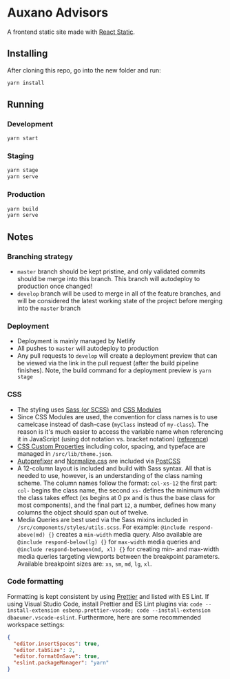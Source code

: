 # Auxano Advisors

A frontend static site made with [React Static](https://react-static.js.org/).

## Installing

After cloning this repo, go into the new folder and run:

```sh
yarn install
```

## Running

### Development

```sh
yarn start
```

### Staging

```sh
yarn stage
yarn serve
```

### Production

```sh
yarn build
yarn serve
```

## Notes

### Branching strategy

- `master` branch should be kept pristine, and only validated commits should be
  merge into this branch. This branch will autodeploy to production once
  changed!
- `develop` branch will be used to merge in all of the feature branches, and
  will be considered the latest working state of the project before merging into
  the `master` branch

### Deployment

- Deployment is mainly managed by Netlify
- All pushes to `master` will autodeploy to production
- Any pull requests to `develop` will create a deployment preview that can be
  viewed via the link in the pull request (after the build pipeline finishes).
  Note, the build command for a deployment preview is `yarn stage`

### CSS

- The styling uses [Sass (or SCSS)](https://sass-lang.com/) and [CSS Modules](https://github.com/css-modules/css-modules#readme)
- Since CSS Modules are used, the convention for class names is to use camelcase instead of dash-case (`myClass` instead of
  `my-class`). The reason is it's much easier to access the variable name when
  referencing it in JavaScript (using dot notation vs. bracket notation)
  ([reference](https://github.com/css-modules/css-modules#naming))
- [CSS Custom Properties](https://developer.mozilla.org/en-US/docs/Web/CSS/--*) including color, spacing, and typeface are managed in `/src/lib/theme.json`.
- [Autoprefixer](https://github.com/postcss/autoprefixer) and [Normalize.css](https://necolas.github.io/normalize.css/) are included via [PostCSS](https://postcss.org)
- A 12-column layout is included and build with Sass syntax. All that is needed to use, however, is an understanding of the class naming scheme. The column names follow the format: `col-xs-12` the first part: `col-` begins the class name, the second `xs-` defines the minimum width the class takes effect (xs begins at 0 px and is thus the base class for most components), and the final part `12`, a number, defines how many columns the object should span out of twelve. 
- Media Queries are best used via the Sass mixins included in `/src/components/styles/utils.scss`. For example: `@include respond-above(md) {}` creates a `min-width` media query. Also available are `@include respond-below(lg) {}` for `max-width` media queries and `@include respond-between(md, xl) {}` for creating min- and max-width media queries targeting viewports between the breakpoint parameters. Available breakpoint sizes are: `xs`, `sm`, `md`, `lg`, `xl`.

### Code formatting

Formatting is kept consistent by using [Prettier](https://prettier.io/) and listed with ES Lint. If using Visual Studio Code, install Prettier and ES Lint plugins via: `code --install-extension esbenp.prettier-vscode; code --install-extension dbaeumer.vscode-eslint`. Furthermore, here are some recommended workspace settings: 

```json
{
  "editor.insertSpaces": true,
  "editor.tabSize": 2,
  "editor.formatOnSave": true,
  "eslint.packageManager": "yarn"
}
```